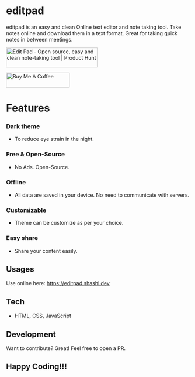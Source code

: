 # editpad

editpad is an easy and clean Online text editor and note taking tool. Take notes online and download them in a text format. Great for taking quick notes in between meetings.

<a href="https://www.producthunt.com/posts/edit-pad?utm_source=badge-featured&utm_medium=badge&utm_souce=badge-edit&#0045;pad" target="_blank"><img src="https://api.producthunt.com/widgets/embed-image/v1/featured.svg?post_id=310649&theme=dark" alt="Edit&#0032;Pad - Open&#0032;source&#0044;&#0032;easy&#0032;and&#0032;clean&#0032;note&#0045;taking&#0032;tool | Product Hunt" style="width: 250px; height: 54px;" width="250" height="54" /></a>

<a href="https://www.buymeacoffee.com/shashi" target="_blank"><img src="https://cdn.buymeacoffee.com/buttons/default-orange.png" alt="Buy Me A Coffee" height="41" width="174"></a>

# Features
### Dark theme
- To reduce eye strain in the night.

### Free & Open-Source
- No Ads. Open-Source.

### Offline
- All data are saved in your device. No need to communicate with servers.

### Customizable
- Theme can be customize as per your choice.

### Easy share
- Share your content easily.

## Usages
Use online here: https://editpad.shashi.dev

## Tech
* HTML, CSS, JavaScript

## Development
Want to contribute? Great! Feel free to open a PR.

## Happy Coding!!!
